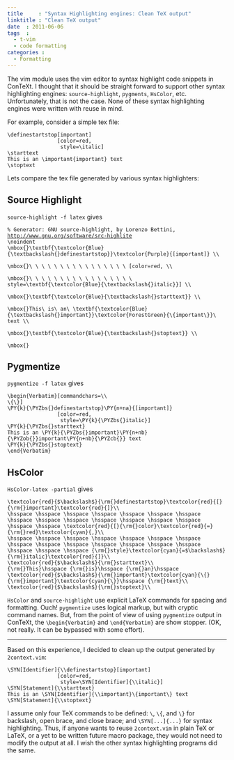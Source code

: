 ```yaml
---
title     : "Syntax Highlighting engines: Clean TeX output"
linktitle : "Clean TeX output"
date  : 2011-06-06
tags  :
  - t-vim 
  - code formatting
categories :
  - Formatting
---
```


The vim module uses the vim editor to syntax highlight code snippets in
ConTeXt. I thought that it should be straight forward to support other syntax
highlighting engines: `source-highlight`, `pygments`, `HsColor`, etc. Unfortunately,
that is not the case. None of these syntax highlighting engines were written
with reuse in mind.

<!--more-->

For example, consider a simple tex file:

```
\definestartstop[important]
                [color=red,
                 style=\italic]
\starttext
This is an \important{important} text
\stoptext
```

Lets compare the tex file generated by various syntax highlighters:

## Source Highlight

`source-highlight -f latex` gives

<!--
```
% Generator: GNU source-highlight, by Lorenzo Bettini, http://www.gnu.org/software/src-highlite
\noindent
\mbox{}\textbf{\textcolor{Blue}{\textbackslash{}definestartstop}}\textcolor{Purple}{[important]} \\
 
\mbox{}\ \ \ \ \ \ \ \ \ \ \ \ \ \ \ \ [color=red, \\
 
\mbox{}\ \ \ \ \ \ \ \ \ \ \ \ \ \ \ \ \ style=\textbf{\textcolor{Blue}{\textbackslash{}italic}}] \\
 
\mbox{}\textbf{\textcolor{Blue}{\textbackslash{}starttext}} \\
 
\mbox{}This\ is\ an\ \textbf{\textcolor{Blue}{\textbackslash{}important}}\textcolor{ForestGreen}{\{important\}}\ text \\
 
\mbox{}\textbf{\textcolor{Blue}{\textbackslash{}stoptext}} \\
 
\mbox{}
```
-->

<pre><code>% Generator: GNU source-highlight, by Lorenzo Bettini, <a href="http://www.gnu.org/software/src-highlite">http://www.gnu.org/software/src-highlite</a>
<span class="Statement">\noindent</span>
<span class="Statement">\mbox</span>{}<span class="Statement">\textbf</span>{<span class="Statement">\textcolor</span>{Blue}{<span class="Statement">\textbackslash</span>{}definestartstop}}<span class="Statement">\textcolor</span>{Purple}{[important]} <span class="Special">\\</span>

<span class="Statement">\mbox</span>{}<span class="Special">\ \ \ \ \ \ \ \ \ \ \ \ \ \ \ \ </span>[color=red, <span class="Special">\\</span>

<span class="Statement">\mbox</span>{}<span class="Special">\ \ \ \ \ \ \ \ \ \ \ \ \ \ \ \ \ </span>style=<span class="Statement">\textbf</span>{<span class="Statement">\textcolor</span>{Blue}{<span class="Statement">\textbackslash</span>{}italic}}] <span class="Special">\\</span>

<span class="Statement">\mbox</span>{}<span class="Statement">\textbf</span>{<span class="Statement">\textcolor</span>{Blue}{<span class="Statement">\textbackslash</span>{}starttext}} <span class="Special">\\</span>

<span class="Statement">\mbox</span>{}This<span class="Special">\ </span>is<span class="Special">\ </span>an<span class="Special">\ </span><span class="Statement">\textbf</span>{<span class="Statement">\textcolor</span>{Blue}{<span class="Statement">\textbackslash</span>{}important}}<span class="Statement">\textcolor</span>{ForestGreen}{<span class="Special">\{</span>important<span class="Special">\}</span>}<span class="Special">\ </span>text <span class="Special">\\</span>

<span class="Statement">\mbox</span>{}<span class="Statement">\textbf</span>{<span class="Statement">\textcolor</span>{Blue}{<span class="Statement">\textbackslash</span>{}stoptext}} <span class="Special">\\</span>

<span class="Statement">\mbox</span>{}</code></pre>

## Pygmentize

`pygmentize -f latex` gives

<!--
```
\begin{Verbatim}[commandchars=\\
\{\}]
\PY{k}{\PYZbs{}definestartstop}\PY{n+na}{[important]}
                [color=red,
                 style=\PY{k}{\PYZbs{}italic}]
\PY{k}{\PYZbs{}starttext}
This is an \PY{k}{\PYZbs{}important}\PY{n+nb}{\PYZob{}}important\PY{n+nb}{\PYZcb{}} text
\PY{k}{\PYZbs{}stoptext}
\end{Verbatim}
```
-->

<pre><code><span class="Statement">\begin</span>{Verbatim}[commandchars=<span class="Special">\\</span>
<span class="Special">\{\}</span>]
<span class="Statement">\PY</span>{k}{<span class="Statement">\PYZbs</span>{}definestartstop}<span class="Statement">\PY</span>{n+na}{[important]}
                [color=red,
                 style=<span class="Statement">\PY</span>{k}{<span class="Statement">\PYZbs</span>{}italic}]
<span class="Statement">\PY</span>{k}{<span class="Statement">\PYZbs</span>{}starttext}
This is an <span class="Statement">\PY</span>{k}{<span class="Statement">\PYZbs</span>{}important}<span class="Statement">\PY</span>{n+nb}{<span class="Statement">\PYZob</span>{}}important<span class="Statement">\PY</span>{n+nb}{<span class="Statement">\PYZcb</span>{}} text
<span class="Statement">\PY</span>{k}{<span class="Statement">\PYZbs</span>{}stoptext}
<span class="Statement">\end</span>{Verbatim}</code></pre>

## HsColor

`HsColor-latex -partial` gives

<!--
```
\textcolor{red}{$\backslash$}{\rm{}definestartstop}\textcolor{red}{[}{\rm{}important}\textcolor{red}{]}\\
\hsspace \hsspace \hsspace \hsspace \hsspace \hsspace \hsspace \hsspace \hsspace \hsspace \hsspace \hsspace \hsspace \hsspace \hsspace \hsspace \textcolor{red}{[}{\rm{}color}\textcolor{red}{=}{\rm{}red}\textcolor{cyan}{,}\\
\hsspace \hsspace \hsspace \hsspace \hsspace \hsspace \hsspace \hsspace \hsspace \hsspace \hsspace \hsspace \hsspace \hsspace \hsspace \hsspace \hsspace {\rm{}style}\textcolor{cyan}{=$\backslash$}{\rm{}italic}\textcolor{red}{]}\\
\textcolor{red}{$\backslash$}{\rm{}starttext}\\
{\rm{}This}\hsspace {\rm{}is}\hsspace {\rm{}an}\hsspace \textcolor{red}{$\backslash$}{\rm{}important}\textcolor{cyan}{\{}{\rm{}important}\textcolor{cyan}{\}}\hsspace {\rm{}text}\\
\textcolor{red}{$\backslash$}{\rm{}stoptext}\\
```
-->

<pre><code><span class="Statement">\textcolor</span>{red}{<span class="String">$</span><span class="Statement">\backslash</span><span class="String">$</span>}{<span class="Statement">\rm</span>{}definestartstop}<span class="Statement">\textcolor</span>{red}{[}{<span class="Statement">\rm</span>{}important}<span class="Statement">\textcolor</span>{red}{]}<span class="Special">\\</span>
<span class="Statement">\hsspace</span> <span class="Statement">\hsspace</span> <span class="Statement">\hsspace</span> <span class="Statement">\hsspace</span> <span class="Statement">\hsspace</span> <span class="Statement">\hsspace</span> <span class="Statement">\hsspace</span> <span class="Statement">\hsspace</span> <span class="Statement">\hsspace</span> <span class="Statement">\hsspace</span> <span class="Statement">\hsspace</span> <span class="Statement">\hsspace</span> <span class="Statement">\hsspace</span> <span class="Statement">\hsspace</span> <span class="Statement">\hsspace</span> <span class="Statement">\hsspace</span> <span class="Statement">\textcolor</span>{red}{[}{<span class="Statement">\rm</span>{}color}<span class="Statement">\textcolor</span>{red}{=}{<span class="Statement">\rm</span>{}red}<span class="Statement">\textcolor</span>{cyan}{,}<span class="Special">\\</span>
<span class="Statement">\hsspace</span> <span class="Statement">\hsspace</span> <span class="Statement">\hsspace</span> <span class="Statement">\hsspace</span> <span class="Statement">\hsspace</span> <span class="Statement">\hsspace</span> <span class="Statement">\hsspace</span> <span class="Statement">\hsspace</span> <span class="Statement">\hsspace</span> <span class="Statement">\hsspace</span> <span class="Statement">\hsspace</span> <span class="Statement">\hsspace</span> <span class="Statement">\hsspace</span> <span class="Statement">\hsspace</span> <span class="Statement">\hsspace</span> <span class="Statement">\hsspace</span> <span class="Statement">\hsspace</span> {<span class="Statement">\rm</span>{}style}<span class="Statement">\textcolor</span>{cyan}{=<span class="String">$</span><span class="Statement">\backslash</span><span class="String">$</span>}{<span class="Statement">\rm</span>{}italic}<span class="Statement">\textcolor</span>{red}{]}<span class="Special">\\</span>
<span class="Statement">\textcolor</span>{red}{<span class="String">$</span><span class="Statement">\backslash</span><span class="String">$</span>}{<span class="Statement">\rm</span>{}starttext}<span class="Special">\\</span>
{<span class="Statement">\rm</span>{}This}<span class="Statement">\hsspace</span> {<span class="Statement">\rm</span>{}is}<span class="Statement">\hsspace</span> {<span class="Statement">\rm</span>{}an}<span class="Statement">\hsspace</span> <span class="Statement">\textcolor</span>{red}{<span class="String">$</span><span class="Statement">\backslash</span><span class="String">$</span>}{<span class="Statement">\rm</span>{}important}<span class="Statement">\textcolor</span>{cyan}{<span class="Special">\{</span>}{<span class="Statement">\rm</span>{}important}<span class="Statement">\textcolor</span>{cyan}{<span class="Special">\}</span>}<span class="Statement">\hsspace</span> {<span class="Statement">\rm</span>{}text}<span class="Special">\\</span>
<span class="Statement">\textcolor</span>{red}{<span class="String">$</span><span class="Statement">\backslash</span><span class="String">$</span>}{<span class="Statement">\rm</span>{}stoptext}<span class="Special">\\</span></code></pre>

`HsColor` and `source-highlight` use explicit LaTeX commands for spacing and formatting. Ouch! `pygmentize` uses logical markup, but with cryptic command names. But, from the point of view of using `pygmentize` output in ConTeXt, the `\begin{Verbatim}` and `\end{Verbatim}` are show stopper. (OK, not really. It can be bypassed with some effort).

---

Based on this experience, I decided to clean up the output generated by `2context.vim`:

<!--
```
\SYN[Identifier]{\\definestartstop}[important]
                [color=red,
                 style=\SYN[Identifier]{\\italic}]
\SYN[Statement]{\\starttext}
This is an \SYN[Identifier]{\\important}\{important\} text
\SYN[Statement]{\\stoptext}
```
-->

<pre><code><span class="Statement">\SYN</span><span class="Delimiter">[</span>Identifier<span class="Delimiter">]{</span><span class="Special">\\</span>definestartstop<span class="Delimiter">}[</span>important<span class="Delimiter">]</span>
                <span class="Delimiter">[</span>color=red,
                 style=<span class="Statement">\SYN</span><span class="Delimiter">[</span>Identifier<span class="Delimiter">]{</span><span class="Special">\\</span>italic<span class="Delimiter">}]</span>
<span class="Statement">\SYN</span><span class="Delimiter">[</span>Statement<span class="Delimiter">]{</span><span class="Special">\\</span>starttext<span class="Delimiter">}</span>
This is an <span class="Statement">\SYN</span><span class="Delimiter">[</span>Identifier<span class="Delimiter">]{</span><span class="Special">\\</span>important<span class="Delimiter">}</span><span class="Special">\{</span>important<span class="Special">\}</span> text
<span class="Statement">\SYN</span><span class="Delimiter">[</span>Statement<span class="Delimiter">]{</span><span class="Special">\\</span>stoptext<span class="Delimiter">}</span></code></pre>

I assume only four TeX commands to be defined: `\`, `\{`, and `\}` for
backslash, open brace, and close brace; and `\SYN[...]{...}` for syntax
highlighting. Thus, if anyone wants to reuse `2context.vim` in plain TeX or
LaTeX, or a yet to be written future macro package, they would not need to
modify the output at all. I wish the other syntax highlighting programs did
the same.

